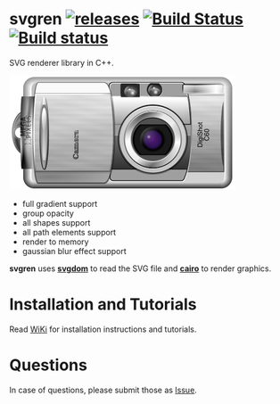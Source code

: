 # svgren [![releases](https://img.shields.io/github/tag/igagis/svgren.svg)](https://github.com/igagis/svgren/releases) [![Build Status](https://travis-ci.org/igagis/svgren.svg?branch=master)](https://travis-ci.org/igagis/svgren) [![Build status](https://ci.appveyor.com/api/projects/status/6ilonof8aqcjryoi/branch/master?svg=true)](https://ci.appveyor.com/project/igagis/svgren/branch/master)



SVG renderer library in C++.

![image sample](wiki/camera.png)

- full gradient support
- group opacity
- all shapes support
- all path elements support
- render to memory
- gaussian blur effect support

**svgren** uses **[svgdom](https://github.com/igagis/svgdom)** to read the SVG file and **[cairo](http://cairographics.org)** to render graphics.

# Installation and Tutorials
Read [WiKi](wiki/Main.adoc) for installation instructions and tutorials.

# Questions
In case of questions, please submit those as [Issue](https://github.com/igagis/svgren/issues).
